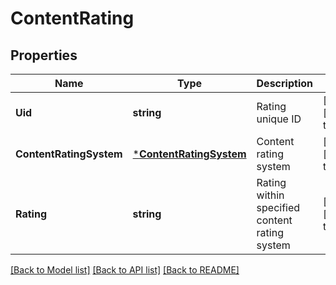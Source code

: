# ContentRating

## Properties
Name | Type | Description | Notes
------------ | ------------- | ------------- | -------------
**Uid** | **string** | Rating unique ID | [optional] [default to null]
**ContentRatingSystem** | [***ContentRatingSystem**](ContentRatingSystem.md) | Content rating system | [optional] [default to null]
**Rating** | **string** | Rating within specified content rating system | [optional] [default to null]

[[Back to Model list]](../README.md#documentation-for-models) [[Back to API list]](../README.md#documentation-for-api-endpoints) [[Back to README]](../README.md)


